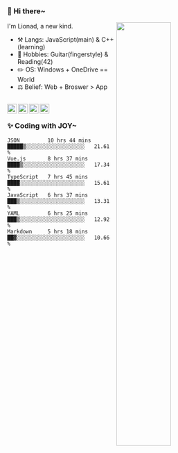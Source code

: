### 👋 Hi there~

[<img align="right" width="50%" src="https://github-readme-stats.vercel.app/api?username=Lionad-Morotar&show_icons=true">](https://metrics.lecoq.io/Lionad-Morotar?template=classic)

I'm Lionad, a new kind.

- ⚒️ Langs: JavaScript(main) & C++(learning)
- 🎨 Hobbies: Guitar(fingerstyle) & Reading(42)
- ✏️ OS: Windows + OneDrive == World
- ⚖️ Belief: Web + Broswer > App

<br />

<a href="https://www.lionad.art">
  <img align="left" alt="lionad-art" width="22px" src="https://cdn.jsdelivr.net/npm/simple-icons@3.1.0/icons/wordpress.svg" />
</a>
<a href="#1806234223">
  <img align="left" alt="1806234223" width="22px" src="https://cdn.jsdelivr.net/npm/simple-icons@3.1.0/icons/tencentqq.svg" />
</a>
<a href="https://www.zhihu.com/people/Lionad">
  <img align="left" alt="132yse" width="22px" src="https://cdn.jsdelivr.net/npm/simple-icons@3.1.0/icons/zhihu.svg" />
</a>
<a href="https://github.com/Lionad-Morotar">
  <img align="left" alt="yisar" width="22px" src="https://cdn.jsdelivr.net/npm/simple-icons@3.1.0/icons/github.svg" />
</a>

<br />

### ✨ Coding with JOY~

<!--START_SECTION:waka-->

```text
JSON         10 hrs 44 mins  █████▒░░░░░░░░░░░░░░░░░░░   21.61 %
Vue.js       8 hrs 37 mins   ████▒░░░░░░░░░░░░░░░░░░░░   17.34 %
TypeScript   7 hrs 45 mins   ████░░░░░░░░░░░░░░░░░░░░░   15.61 %
JavaScript   6 hrs 37 mins   ███▒░░░░░░░░░░░░░░░░░░░░░   13.31 %
YAML         6 hrs 25 mins   ███▒░░░░░░░░░░░░░░░░░░░░░   12.92 %
Markdown     5 hrs 18 mins   ██▓░░░░░░░░░░░░░░░░░░░░░░   10.66 %
```

<!--END_SECTION:waka-->
